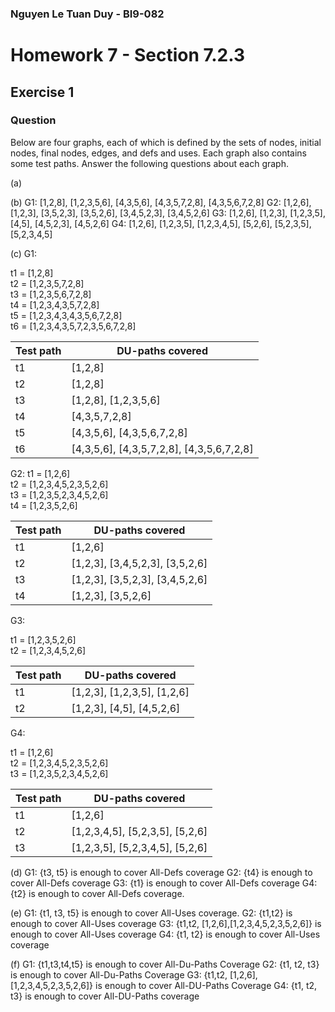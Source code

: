 ### Nguyen Le Tuan Duy - BI9-082

# Homework 7 - Section 7.2.3
## Exercise 1

### Question
Below are four graphs, each of which is defined by the sets of nodes, initial nodes, final nodes, edges, and defs and uses. Each graph also contains some test paths. Answer the following questions about each graph.

(a)

(b)
G1: [1,2,8], [1,2,3,5,6], [4,3,5,6], [4,3,5,7,2,8], [4,3,5,6,7,2,8]
G2: [1,2,6], [1,2,3], [3,5,2,3], [3,5,2,6], [3,4,5,2,3], [3,4,5,2,6]
G3: [1,2,6], [1,2,3], [1,2,3,5], [4,5], [4,5,2,3], [4,5,2,6] 
G4: [1,2,6], [1,2,3,5], [1,2,3,4,5], [5,2,6], [5,2,3,5], [5,2,3,4,5]

(c)
G1:

t1 = [1,2,8]  
t2 = [1,2,3,5,7,2,8]  
t3 = [1,2,3,5,6,7,2,8]  
t4 = [1,2,3,4,3,5,7,2,8]  
t5 = [1,2,3,4,3,4,3,5,6,7,2,8]  
t6 = [1,2,3,4,3,5,7,2,3,5,6,7,2,8]  

| Test path | DU-paths covered                          |
|-----------|-------------------------------------------|
| t1        | [1,2,8]                                   |
| t2        | [1,2,8]                                   |
| t3        | [1,2,8], [1,2,3,5,6]                      |
| t4        | [4,3,5,7,2,8]                             |
| t5        | [4,3,5,6], [4,3,5,6,7,2,8]                |
| t6        | [4,3,5,6], [4,3,5,7,2,8], [4,3,5,6,7,2,8] |

G2:
 t1 = [1,2,6]  
t2 = [1,2,3,4,5,2,3,5,2,6]  
t3 = [1,2,3,5,2,3,4,5,2,6]  
t4 = [1,2,3,5,2,6]  


| Test path | DU-paths covered                          |
|-----------|-------------------------------------------|
| t1        | [1,2,6]                                   |
| t2        | [1,2,3], [3,4,5,2,3], [3,5,2,6]           |
| t3        | [1,2,3], [3,5,2,3], [3,4,5,2,6]           |
| t4        | [1,2,3], [3,5,2,6]                        |

G3:

t1 = [1,2,3,5,2,6]  
t2 = [1,2,3,4,5,2,6]  

| Test path | DU-paths covered            |
|-----------|-----------------------------|
| t1        | [1,2,3], [1,2,3,5], [1,2,6] |
| t2        | [1,2,3], [4,5], [4,5,2,6]   |

G4: 

t1 = [1,2,6]  
t2 = [1,2,3,4,5,2,3,5,2,6]  
t3 = [1,2,3,5,2,3,4,5,2,6]  



| Test path | DU-paths covered                           |
|-----------|--------------------------------------------|
| t1        | [1,2,6]                                    |
| t2        | [1,2,3,4,5], [5,2,3,5], [5,2,6]            |
| t3        | [1,2,3,5], [5,2,3,4,5], [5,2,6]            |

(d)
G1: {t3, t5} is enough to cover All-Defs coverage
G2: {t4} is enough to cover All-Defs coverage
G3: {t1} is enough to cover All-Defs coverage
G4: {t2} is enough to cover All-Defs coverage.

(e)
G1: {t1, t3, t5} is enough to cover All-Uses coverage.
G2: {t1,t2} is enough to cover All-Uses coverage
G3: {t1,t2, [1,2,6],[1,2,3,4,5,2,3,5,2,6]} is enough to cover All-Uses coverage
G4: {t1, t2} is enough to cover All-Uses coverage

(f)
G1: {t1,t3,t4,t5} is enough to cover All-Du-Paths Coverage
G2: {t1, t2, t3} is enough to cover All-Du-Paths Coverage
G3: {t1,t2, [1,2,6],[1,2,3,4,5,2,3,5,2,6]} is enough to cover All-DU-Paths Coverage
G4: {t1, t2, t3} is enough to cover All-DU-Paths coverage

 